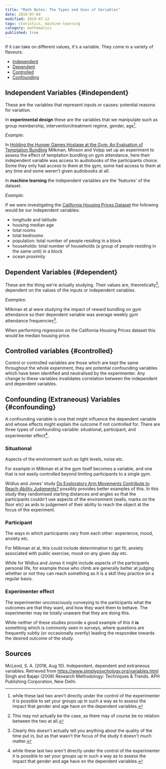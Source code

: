 ```yaml
---
title: "Math Notes: The Types and Uses of Variables"
date: 2019-07-04
modified: 2019-07-12
tags: statistics, machine-learning
category: mathematics
published: true
---
```


If it can take on different values, it's a variable. They come in a variety of flavours:

- [Independent](#independent)
- [Dependent](#dependent)
- [Controlled](#controlled)
- [Confounding](#confounding)

## Independent Variables {#independent}

These are the variables that represent inputs or causes: potential reasons for variation.

In **experimental design** these are the variables that we manipulate such as group membership, intervention/treatment regime, gender, age[^1].

*Example:*

In [Holding the Hunger Games Hostage at the Gym: An Evaluation of Temptation Bundling](http://www.katherinemilkman.com/journal-articles/holding-the-hunger-games-hostage-at-the-gym-an-evaluation-of-temptation-bundling-pdf) Milkman, Minson and Volpp set up an experiment to assess the effect of temptation bundling on gym attendance, here their independent variable was access to audiobooks of the participants choice. Some they only had access to them at the gym, some had access to them at any time and some weren't given audiobooks at all.

In **machine learning** the independent variables are the 'features' of the dataset.

*Example:*

If we were investigating the [California Housing Prices Dataset](http://www.dcc.fc.up.pt/~ltorgo/Regression/cal_housing.html) the following would be our independent variables:

- longitude and latitude
- housing median age
- total rooms
- total bedrooms
- population: total number of people residing in a block
- households: total number of households (a group of people residing in the same unit) in a block
- ocean proximity

[^1]: while these last two aren't directly under the control of the experimenter it is possible to set your groups up in such a way as to assess the impact that gender and age have on the dependent variables.

## Dependent Variables {#dependent}

These are the thing we're actually studying. Their values are, theoretically[^2], dependent on the values of the inputs or independent variables.

*Examples:*

Milkman et al were studying the impact of reward bundling on gym attendance so their dependent variable was average weekly gym attendance frequencies[^3].

When performing regression on the California Housing Prices dataset this would be median housing price.

[^2]: This may not actually be the case, as there may of course be no relation between the two at all.
[^3]: Clearly this doesn't actually tell you anything about the quality of the time put in, but as that wasn't the focus of the study it doesn't much matter.

## Controlled variables {#controlled}

Control or controlled variables are those which are kept the same throughout the whole experiment, they are potential confounding variables which have been identified and neutralised by the experimenter. Any change to these variables invalidates correlation between the independent and dependent variables.

## Confounding (Extraneous) Variables {#confounding}

A confounding variable is one that might influence the dependent variable and whose effects might explain the outcome if not controlled for. There are three types of confounding variable: situational, participant, and experimenter effect[^1].

### Situational

Aspects of the environment such as light levels, noise etc.

For example in Milkman et al the gym itself becomes a variable, and one that is not easily controlled beyond limiting participants to a single gym.

Widlus and Jones' study [Do Exploratory Arm Movements Contribute to Reach-Ability Judgments?](https://journals.sagepub.com/doi/abs/10.1177/1541931213601827) possibly provides better examples of this. In this study they randomised starting distances and angles so that the participants couldn't use aspects of the environment (walls, marks on the floor etc) as aids to judgement of their ability to reach the object at the focus of the experiment.

### Participant

The ways in which participants vary from each other: experience, mood, anxiety etc.

For Milkman et al, this could include determination to get fit, anxiety associated with public exercise, mood on any given day etc.

While for Widlus and Jones it might include aspects of the participants personal life, for example those who climb are generally better at judging whether or not they can reach something as it is a skill they practice on a regular basis.

### Experimenter effect

The experimenter unconsciously conveying to the participants what the outcomes are that they want, and how they want them to behave. The experimenter may be totally unaware that they are doing this.

While neither of these studies provide a good example of this it **is** something which is commonly seen in surveys, where questions are frequently subtly (or occasionally overtly) leading the respondee towards the desired outcome of the study.

## Sources

McLeod, S. A. (2018, Aug 10). Independent, dependent and extraneous variables. Retrieved from <https://www.simplypsychology.org/variables.html>
Singh and Bajapi (2008) Research Methodology: Techniques & Trends. APH Publishing Corporation, New Delhi.

[^4]: Demand characteristics is sometimes cited as a fourth type of confounding variable however, this is just an amalgamation of the above so **I** don't consider it to be a separate thing.
